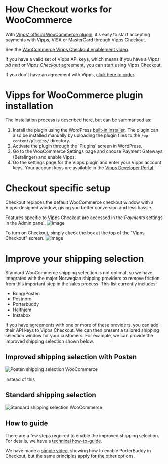 <!-- START_METADATA
---
title: "How it works: WooCommerce"
sidebar_position: 12
---
END_METADATA -->

# How Checkout works for WooCommerce

With [Vipps' official WooCommerce plugin](https://wordpress.org/plugins/woo-vipps/), it's easy to start accepting payments with Vipps, VISA or MasterCard through Vipps Checkout.

<!-- START_HIDDEN_IN_GITHUB

<iframe width="100%" height="500" src="https://www.youtube-nocookie.com/embed/86RSKuQ5GME" title="YouTube video player" frameborder="0" allow="accelerometer; autoplay; clipboard-write; encrypted-media; gyroscope; picture-in-picture; web-share; fullscreen"></iframe>

END_HIDDEN_IN_GITHUB -->

<!-- START_COMMENT -->

See the [WooCommerce Vipps Checkout enablement video](https://www.youtube-nocookie.com/embed/86RSKuQ5GME).
<!-- END_COMMENT -->

If you have a valid set of Vipps API keys, which means if you have a *Vipps på nett* or *Vipps Checkout* agreement, you can start using Vipps Checkout.

If you don't have an agreement with Vipps, [click here to order](https://portal.vipps.no/register/vippscheckout).

# Vipps for WooCommerce plugin installation

The installation process is described [here](https://github.com/vippsas/vipps-woocommerce), but can be summarised as:

1.  Install the plugin using the WordPress [built-in installer](https://codex.wordpress.org/Managing_Plugins#Installing_Plugins). The plugin can also be installed manually by uploading the plugin files to the `/wp-content/plugins/` directory.
2. Activate the plugin through the 'Plugins' screen in WordPress.
3. Go to the WooCommerce Settings page and choose Payment Gateways (Betalinger) and enable Vipps.
4. Go the settings page for the Vipps plugin and enter your Vipps account keys. Your account keys are available in the [Vipps Developer Portal](https://portal.vipps.no).

# Checkout specific setup

Checkout replaces the default WooCommerce checkout window with a Vipps-designed window, giving you better conversion and less hassle.

Features specific to Vipps Checkout are accessed in the *Payments* settings in the Admin panel.
![image](https://user-images.githubusercontent.com/25223283/226337801-7561a625-4ad5-4a68-aa56-96a6c1bcaf68.png)

To turn on Checkout, simply check the box at the top of the "Vipps Checkout" screen.
![image](https://user-images.githubusercontent.com/25223283/226338565-250873b7-ff9d-449a-8b7e-ce7392441a2c.png)

# Improve your shipping selection

Standard WooCommerce shipping selection is not optimal, so we have integrated with the major Norwegian shipping providers to remove friction from this important step in the sales process. This list currently includes:

- Bring/Posten
- Postnord
- Porterbuddy
- Helthjem
- Instabox

If you have agreements with one or more of these providers, you can add their API keys to Vipps Checkout. We can then present a tailored shipping selection window for your customers. For example, we can provide the improved shipping selection shown below.

## Improved shipping selection with Posten

![Posten shipping selection WooCommerce](https://user-images.githubusercontent.com/25223283/226342343-479fb87c-6f4c-4557-8b77-bafd6c36eac7.gif)

instead of this

## Standard shipping selection

![Standard shipping selection WooCommerce](https://user-images.githubusercontent.com/25223283/226344800-09395fc7-b1d8-4db3-8815-1d3a71e0a9ab.gif)

## How to guide

There are a few steps required to enable the improved shipping selection. For details, we have a [technical how-to-guide](https://vippsas.github.io/vipps-developer-docs/docs/APIs/checkout-api/vipps-checkout-how-it-works-shipping).

We have made a [simple video](https://www.youtube-nocookie.com/watch?v=f4NVq4A73UA), showing how to enable PorterBuddy in Checkout, but the same principles apply for the other options.

<!-- START_HIDDEN_IN_GITHUB

<iframe width="100%" height="500" src="https://www.youtube-nocookie.com/watch?v=f4NVq4A73UA" title="YouTube video player" frameborder="0" allow="accelerometer; autoplay; clipboard-write; encrypted-media; gyroscope; picture-in-picture; web-share; fullscreen"></iframe>

END_HIDDEN_IN_GITHUB -->
